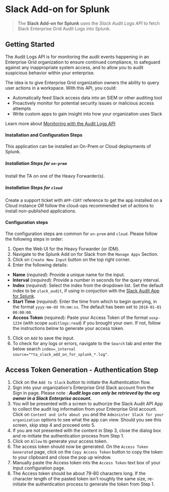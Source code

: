 # Slack Add-on for Splunk

> The **Slack Add-on for Splunk** uses the _Slack Audit Logs API_ to fetch Slack Enterprise Grid Audit Logs into Splunk.

## Getting Started
The Audit Logs API is for monitoring the audit events happening in an Enterprise Grid organization to ensure continued compliance, to safeguard against any inappropriate system access, and to allow you to audit suspicious behavior within your enterprise.

The idea is to give Enterprise Grid organization owners the ability to query user actions in a workspace. With this API, you could:

* Automatically feed Slack access data into an SIEM or other auditing tool
* Proactively monitor for potential security issues or malicious access attempts
* Write custom apps to gain insight into how your organization uses Slack

Learn more about [Monitoring with the Audit Logs API](https://api.slack.com/enterprise/audit-logs)

#### Installation and Configuration Steps
This application can be installed an On-Prem or Cloud deployments of Splunk.

##### Installation Steps for `on-prem`
Install the TA on one of the Heavy Forwarder(s).

##### Installation Steps for `cloud`
Create a support ticket with `APP-CERT` reference to get the app installed on a Cloud instance *OR* follow the cloud-ops recommended set of actions to install non-published applications.

#### Configuration steps
The configuration steps are common for `on-prem` and `cloud`. Please follow the following steps in order:
1. Open the Web UI for the Heavy Forwarder (or IDM).
2. Navigate to the Splunk Add on for Slack from the `Manage Apps` Section.
3. Click on `Create New Input` button on the top right corner.
4. Enter the following details:
  - **Name** (_required_): Provide a unique name for the input.
  - **Interval** (_required_): Provide a number in seconds for the query interval.
  - **Index** (_required_): Select the index from the dropdown list. Set the default index to be `slack_audit`, if using in conjuction with the [Slack Audit App for Splunk](https://splunkbase.splunk.com/app/5013/).
  - **Start Time** (_required_): Enter the time from which to begin querying, in the format `yyyy-mm-dd hh:mm:ss`. The default has been set to `2018-01-01 00:00:00`.
  - **Access Token** (_required_): Paste your Access Token of the format `xoxp-1234` (with scope `auditlogs:read`) if you brought your own. If not, follow the instructions below to generate your access token. 
5. Click on `Add` to save the input.
6. To check for any logs or errors, navigate to the `Search` tab and enter the below search `index=_internal  source="*ta_slack_add_on_for_splunk_*.log"`.

## Access Token Generation - Authentication Step
1. Click on the `Add to Slack` button to initiate the Authentication flow.
2. Sign into your organization's Enterprise Grid Slack account from the Sign in page. Please note : _**Audit logs can only be retrieved by the org owner in a Slack Enterprise account.**_
3. You will be presented with a screen to authorize the Slack Audit API App to collect the audit log information from your Enterprise Grid account. Click on `Content and info about you` and the `Administer Slack for your organization` options to see what the app can view. Should you see this screen, skip step 4 and proceed onto 5.
4. If you are not presented with the content in Step 3, close the dialog box and re-initiate the authentication process from Step 1.
5. Click on `Allow` to generate your access token.
6. The access token should now be generated. On the `Access Token Generated` page, click on the `Copy Access Token` button to copy the token to your clipboard and close the pop up window.
7. Manually paste the Access token into the `Access Token` text box of your Input configuration page. 
8. The Access token should be about 79-80 characters long. If the character length of the pasted token isn't roughly the same size, re-initiate the authentication process to generate the token from Step 1.